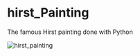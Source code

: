 # hirst_Painting
The famous Hirst painting done with Python

![hirst_painting](https://user-images.githubusercontent.com/64991182/114054353-2e8cd600-9866-11eb-94b9-c2f704333019.jpeg)
